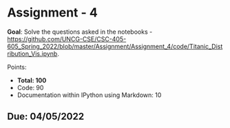 # Assignment - 4

**Goal**: Solve the questions asked in the notebooks - <https://github.com/UNCG-CSE/CSC-405-605_Spring_2022/blob/master/Assignment/Assignment_4/code/Titanic_Distribution_Vis.ipynb>.

Points:
- **Total: 100**
- Code: 90
- Documentation within IPython using Markdown: 10


## Due: 04/05/2022